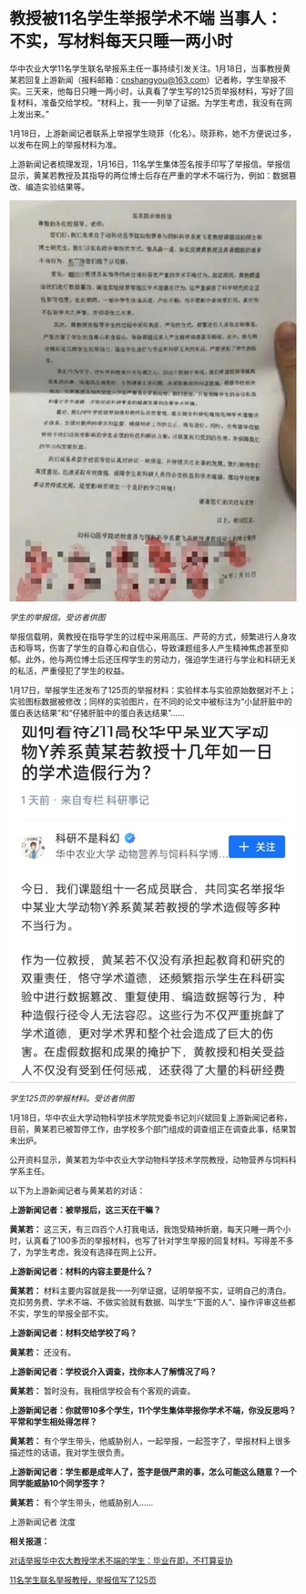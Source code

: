 # 教授被11名学生举报学术不端 当事人：不实，写材料每天只睡一两小时

华中农业大学11名学生联名举报系主任一事持续引发关注。1月18日，当事教授黄某若回复上游新闻（报料邮箱：cnshangyou@163.com）记者称，学生举报不实。三天来，他每日只睡一两小时，认真看了学生写的125页举报材料，写好了回复材料，准备交给学校。“材料上，我一一列举了证据。为学生考虑，我没有在网上发出来。”

1月18日，上游新闻记者联系上举报学生晓菲（化名）。晓菲称，她不方便说过多，以发布在网上的举报材料为准。

上游新闻记者梳理发现，1月16日，11名学生集体签名按手印写了举报信。举报信显示，黄某若教授及其指导的两位博士后存在严重的学术不端行为，例如：数据篡改、编造实验结果等。

![552f592f1933d496f756c6eeb349b69e.jpg](https://raw.githubusercontent.com/qqhsx/qqnews_image/main/2024/01/18/华中农大教授回应被11学生举报学术不端：举报全部不实，三天来写回复材料每天只睡一两小时/552f592f1933d496f756c6eeb349b69e.jpg)

 _学生的举报信。受访者供图_

举报信载明，黄教授在指导学生的过程中采用高压、严苛的方式，频繁进行人身攻击和辱骂，伤害了学生的自尊心和自信心，导致课题组多人产生精神焦虑甚至抑郁。此外，他与两位博士后还压榨学生的劳动力，强迫学生进行与学业和科研无关的私活，严重侵犯了学生的权益。

1月17日，举报学生还发布了125页的举报材料：实验样本与实验原始数据对不上；实验图标数据被修改；同样的实验图片，在不同的论文中被标注为“小鼠肝脏中的蛋白表达结果”和“仔猪肝脏中的蛋白表达结果”……

![27b2ad00ed58848ce698340f3e22c2ed.jpg](https://raw.githubusercontent.com/qqhsx/qqnews_image/main/2024/01/18/华中农大教授回应被11学生举报学术不端：举报全部不实，三天来写回复材料每天只睡一两小时/27b2ad00ed58848ce698340f3e22c2ed.jpg)

_学生125页的举报材料。受访者供图_

1月18日，华中农业大学动物科学技术学院党委书记刘兴斌回复上游新闻记者称，目前，黄某若已被暂停工作，由学校多个部门组成的调查组正在调查此事，结果暂未出炉。

公开资料显示，黄某若为华中农业大学动物科学技术学院教授，动物营养与饲料科学系主任。

以下为上游新闻记者与黄某若的对话：

**上游新闻记者：被举报后，这三天在干嘛？**

**黄某若：**
这三天，有三四百个人打我电话，我饱受精神折磨，每天只睡一两个小时，认真看了100多页的举报材料，也写了针对学生举报的回复材料。写得差不多了，为学生考虑，我没有选择在网上公开。

**上游新闻记者：材料的内容主要是什么？**

**黄某若：**
材料主要内容就是我一一列举证据，证明举报不实，证明自己的清白。克扣劳务费、学术不端、不做实验就有数据、叫学生“下面的人”、操作评审这些都不实，学生的举报全部不实。

**上游新闻记者：材料交给学校了吗？**

**黄某若：** 还没有。

**上游新闻记者：学校说介入调查，找你本人了解情况了吗？**

**黄某若：** 暂时没有。我相信学校会有个客观的调查。

**上游新闻记者：你就带10多个学生，11个学生集体举报你学术不端，你没反思吗？平常和学生相处得怎样？**

**黄某若：** 有个学生带头，他威胁别人，一起举报，一起签字了，举报材料上很多描述性的话语。我对学生很负责。

**上游新闻记者：学生都是成年人了，签字是很严肃的事，怎么可能这么随意？一个同学能威胁10个同学签字？**

**黄某若：** 有个学生带头，他威胁别人……

上游新闻记者 沈度

**相关报道：**

[对话举报华中农大教授学术不端的学生：毕业在即，不打算妥协](https://news.qq.com/rain/a/20240118A024JP00)

[11名学生联名举报教授，举报信写了125页](https://news.qq.com/rain/a/20240117A08YEL00)

